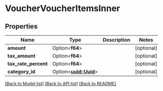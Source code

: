 # VoucherVoucherItemsInner

## Properties

Name | Type | Description | Notes
------------ | ------------- | ------------- | -------------
**amount** | Option<**f64**> |  | [optional]
**tax_amount** | Option<**f64**> |  | [optional]
**tax_rate_percent** | Option<**f64**> |  | [optional]
**category_id** | Option<[**uuid::Uuid**](uuid::Uuid.md)> |  | [optional]

[[Back to Model list]](../README.md#documentation-for-models) [[Back to API list]](../README.md#documentation-for-api-endpoints) [[Back to README]](../README.md)


